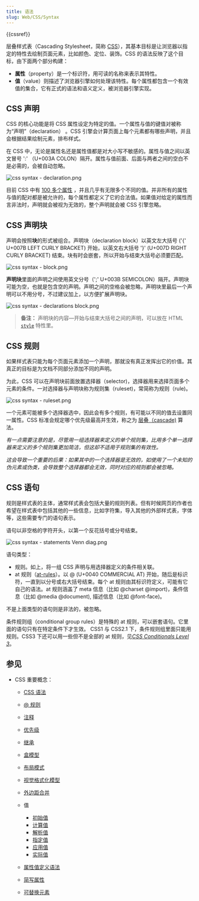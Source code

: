 ```yaml
---
title: 语法
slug: Web/CSS/Syntax
---
```


{{cssref}}

层叠样式表（Cascading Stylesheet，简称 [CSS](/zh-CN/docs/Web/CSS)），其基本目标是让浏览器以指定的特性去绘制页面元素，比如颜色、定位、装饰。CSS 的语法反映了这个目标，由下面两个部分构建：

- **属性**（property）是一个标识符，用可读的名称来表示其特性。
- **值**（value）则描述了浏览器引擎如何处理该特性。每个属性都包含一个有效值的集合，它有正式的语法和语义定义，被浏览器引擎实现。

## CSS 声明

CSS 的核心功能是将 CSS 属性设定为特定的值。一个属性与值的键值对被称为“声明”（declaration） 。CSS 引擎会计算页面上每个元素都有哪些声明，并且会根据结果绘制元素，排布样式。

在 CSS 中，无论是属性名还是属性值都是对大小写不敏感的。属性与值之间以英文冒号 ':' （U+003A COLON）隔开。属性与值前面、后面与两者之间的空白不是必需的，会被自动忽略。

![css syntax - declaration.png](css_syntax_-_declaration.png)

目前 CSS 中有 [100 多个属性](/zh-CN/CSS/CSS_Reference) ，并且几乎有无限多个不同的值。并非所有的属性与值的配对都是被允许的，每个属性都定义了它的合法值。如果值对给定的属性而言非法时，声明就会被视为无效的，整个声明就会被 CSS 引擎忽略。

## CSS 声明块

声明会按照**块**的形式被组合。声明块（declaration block）以英文左大括号 ('{' U+007B LEFT CURLY BRACKET) 开始，以英文右大括号 '}' (U+007D RIGHT CURLY BRACKET) 结束。块有时会嵌套，所以开始与结束大括号必须要匹配。

![css syntax - block.png](css_syntax_-_block.png)

**声明块**里面的声明之间使用英文分号（';' U+003B SEMICOLON）隔开。声明块可能为空，也就是包含空的声明。声明之间的空格会被忽略，声明块里最后一个声明可以不用分号，不过建议加上，以方便扩展声明块。

![css syntax - declarations block.png](declaration-block.png)

> **备注：** 声明块的内容—开始与结束大括号之间的声明，可以放在 HTML [`style`](/zh-CN/HTML/Global_attributes#attr-style) 特性里。

## CSS 规则

如果样式表只能为每个页面元素添加一个声明，那就没有真正发挥出它的价值。其真正的目标是为文档不同部分添加不同的声明。

为此，CSS 可以在声明块前面放置选择器（selector)，选择器用来选择页面多个元素的条件。一对选择器与声明块称为规则集（ruleset)，常简称为规则（rule)。

![css syntax - ruleset.png](ruleset.png)

一个元素可能被多个选择器选中，因此会有多个规则，有可能以不同的值去设置同一属性。CSS 标准会规定哪个优先级最高并生效，称之为 [层叠（cascade)](/zh-CN/CSS/Getting_Started/Cascading_and_inheritance) 算法。

_有一点需要注意的是，尽管用一组选择器来定义的单个规则集，比用多个单一选择器来定义的多个规则集更加简洁，但这却不适用于规则集的有效性。_

_这会导致一个重要的后果：如果其中的一个选择器是无效的，如使用了一个未知的伪元素或伪类，会导致整个选择器都会无效，同时对应的规则都会被忽略。_

## CSS 语句

规则是样式表的主体，通常样式表会包括大量的规则列表。但有时候网页的作者也希望在样式表中包括其他的一些信息，比如字符集，导入其他的外部样式表，字体等，这些需要专门的语句表示。

语句以非空格的字符开头，以第一个反花括号或分号结束。

![css syntax - statements Venn diag.png](css_syntax_-_statements_venn_diag.png)

语句类型：

- 规则。如上，将一组 CSS 声明与用选择器定义的条件相关联。
- at 规则（[at-rules](/zh-CN/CSS/At-rule)）。以 @ (U+0040 COMMERCIAL AT) 开始，随后是标识符，一直到以分号或右大括号结束。每个 at 规则由其标识符定义，可能有它自己的语法。at 规则涵盖了 meta 信息（比如 @charset @import)，条件信息（比如 @media @document), 描述信息（比如 @font-face)。

不是上面类型的语句则是非法的，被忽略。

条件规则组（conditional group rules）是特殊的 at 规则，可以嵌套语句。它里面的语句只有在特定条件下才生效。
CSS1 与 CSS2.1 下，条件规则组里面只能用规则。CSS3 下还可以用一些但不是全部的 at 规则，见[_CSS Conditionals Level 3_](/zh-CN/CSS/CSS3#Conditionals)。

## 参见

- CSS 重要概念：

  - [CSS 语法](/zh-CN/docs/Web/CSS/Syntax)
  - [@ 规则](/zh-CN/docs/Web/CSS/At-rule)
  - [注释](/zh-CN/docs/Web/CSS/Comments)
  - [优先级](/zh-CN/docs/Web/CSS/Specificity)
  - [继承](/zh-CN/docs/Web/CSS/inheritance)
  - [盒模型](/zh-CN/docs/Web/CSS/CSS_Box_Model/Introduction_to_the_CSS_box_model)
  - [布局模式](/zh-CN/docs/Web/CSS/Layout_mode)
  - [视觉格式化模型](/zh-CN/docs/Web/CSS/Visual_formatting_model)
  - [外边距合并](/zh-CN/docs/Web/CSS/CSS_Box_Model/Mastering_margin_collapsing)
  - 值

    - [初始值](/zh-CN/docs/Web/CSS/initial_value)
    - [计算值](/zh-CN/docs/Web/CSS/computed_value)
    - [解析值](/zh-CN/docs/Web/CSS/resolved_value)
    - [指定值](/zh-CN/docs/Web/CSS/specified_value)
    - [应用值](/zh-CN/docs/Web/CSS/used_value)
    - [实际值](/zh-CN/docs/Web/CSS/actual_value)

  - [属性值定义语法](/zh-CN/docs/Web/CSS/Value_definition_syntax)
  - [简写属性](/zh-CN/docs/Web/CSS/Shorthand_properties)
  - [可替换元素](/zh-CN/docs/Web/CSS/Replaced_element)

